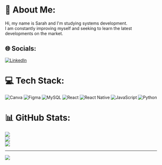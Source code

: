 # 💫 About Me:
Hi, my name is Sarah and I'm studying systems development.<br>I am constantly improving myself and seeking to learn the latest developments on the market.


## 🌐 Socials:
[![LinkedIn](https://img.shields.io/badge/LinkedIn-%230077B5.svg?logo=linkedin&logoColor=white)](https://linkedin.com/in/https://www.linkedin.com/in/sarah-da-silva-dos-santos-17835525a?utm_source=share&utm_campaign=share_via&utm_content=profile&utm_medium=ios_app) 

# 💻 Tech Stack:
![Canva](https://img.shields.io/badge/Canva-%2300C4CC.svg?style=for-the-badge&logo=Canva&logoColor=white) ![Figma](https://img.shields.io/badge/figma-%23F24E1E.svg?style=for-the-badge&logo=figma&logoColor=white) ![MySQL](https://img.shields.io/badge/mysql-4479A1.svg?style=for-the-badge&logo=mysql&logoColor=white) ![React](https://img.shields.io/badge/react-%2320232a.svg?style=for-the-badge&logo=react&logoColor=%2361DAFB) ![React Native](https://img.shields.io/badge/react_native-%2320232a.svg?style=for-the-badge&logo=react&logoColor=%2361DAFB) ![JavaScript](https://img.shields.io/badge/javascript-%23323330.svg?style=for-the-badge&logo=javascript&logoColor=%23F7DF1E) ![Python](https://img.shields.io/badge/python-3670A0?style=for-the-badge&logo=python&logoColor=ffdd54)
# 📊 GitHub Stats:
![](https://github-readme-stats.vercel.app/api?username=ssarahsant&theme=dark&hide_border=false&include_all_commits=false&count_private=false)<br/>
![](https://github-readme-streak-stats.herokuapp.com/?user=ssarahsant&theme=dark&hide_border=false)<br/>
![](https://github-readme-stats.vercel.app/api/top-langs/?username=ssarahsant&theme=dark&hide_border=false&include_all_commits=false&count_private=false&layout=compact)

---
[![](https://visitcount.itsvg.in/api?id=ssarahsant&icon=2&color=1)](https://visitcount.itsvg.in)

<!-- Proudly created with GPRM ( https://gprm.itsvg.in ) -->
